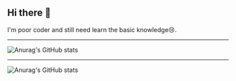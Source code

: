## Hi there 👋

<!--
**studylessshape/studylessshape** is a ✨ _special_ ✨ repository because its `README.md` (this file) appears on your GitHub profile.

Here are some ideas to get you started:

- 🔭 I’m currently working on ...
- 🌱 I’m currently learning ...
- 👯 I’m looking to collaborate on ...
- 🤔 I’m looking for help with ...
- 💬 Ask me about ...
- 📫 How to reach me: ...
- 😄 Pronouns: ...
- ⚡ Fun fact: ...
-->

I'm poor coder and still need learn the basic knowledge😢.

-----------

![Anurag's GitHub stats](https://github-readme-stats.vercel.app/api?username=studylessshape&show_icons=true&theme=github_dark_dimmed)

-----------

![Anurag's GitHub stats](https://github-readme-stats.vercel.app/api/top-langs?username=studylessshape&show_icons=true&theme=github_dark_dimmed&layout=compact)
